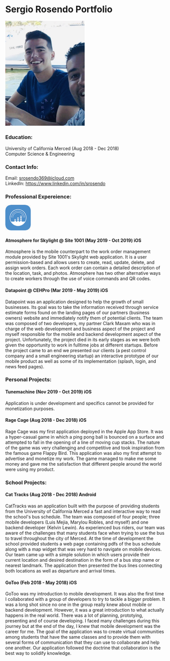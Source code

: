 # Sergio Rosendo Portfolio

<img src="/Assets/Dev.JPG" width="250">


### Education:
University of California Merced (Aug 2018 - Dec 2018)</br>
Computer Science & Engineering</br>


### Contact Info:
Email: srosendo369@icloud.com</br>
LinkedIn: https://www.linkedin.com/in/srosendo</br>


### Professional Expereience:
<img src="/Assets/Atmosphere.png" width="80"> 

#### Atmosphere for Skylight @ Site 1001 (May 2019 - Oct 2019) iOS
Atmosphere is the mobile counterpart to the work order management module provided by Site 1001's  Skylight web application. 
It is a user permission-based and allows users to create, read, update, delete, and assign work orders.
Each work order can contain a detailed description of the location, task, and photos.
Atmosphere has two other alternative ways to create workers through the use of voice commands and QR codes.

#### Datapoint @ CEHPro (Mar 2019 - May 2019) iOS
Datapoint was an application designed to help the growth of small businesses.
Its goal was to take the information received through service estimate forms found on the landing pages of our partners (business owners) website and immediately notify them of potential clients.
The team was composed of two developers, my partner Clark Maxam who was in charge of the web development and business aspect of the project and myself responsible for the mobile and backend development aspect of the project.  Unfortunately, the project died in its early stages as we were both given the opportunity to work in fulltime jobs at different startups. Before the project came to an end we presented our clients (a pest control company and a small engineering startup) an interactive prototype of our mobile product as well as some of its implementation (splash, login, and news feed pages).


### Personal Projects:

#### Tunemachine (Nov 2019 - Oct 2019) iOS
Application is under development and specifics cannot be provided for monetization purposes.

#### Rage Cage (Aug 2018 - Dec 2018) iOS
Rage Cage was my first application deployed in the Apple App Store. It was a hyper-casual game in which a ping pong ball is bounced on a surface and attempted to fall in the opening of a line of moving cup stacks.
The nature of the game was very challenging and competitive and took inspiration from the famous game Flappy Bird. 
 This application was also my first attempt to advertise and monetize my work. The game managed to make me some money and gave me the satisfaction that different people around the world were using my product.
 
 ### School Projects:
 
 #### Cat Tracks (Aug 2018 - Dec 2018) Android
CatTracks was an application built with the purpose of providing students from the University of California Merced a fast and interactive way to read the school's bus schedule. The team was composed of four people; three mobile developers (Luis Mejia, Marylou Robles, and myself) and one backend developer (Kelvin Lewin). As experienced bus riders, our team was aware of the challenges that many students face when trying to use the bus to travel throughout the city of Merced. At the time of development the school provided students a web page containing pdfs of the bus schedule along with a map widget that was very hard to navigate on mobile devices. Our team came up with a simple solution in which users provide their current location and desired destination in the form of a bus stop name or nearest landmark. The application then presented the bus lines connecting both locations as well as departure and arrival times.

#### GoToo (Feb 2018 - May 2018) iOS
GoToo was my introduction to mobile development. It was also the first time I  collaborated with a group of developers to try to tackle a bigger problem.  It was a long shot since no one in the group really knew about mobile or backend development. However, it was a great introduction to what actually happens in the real world. There was a lot of planning, prototying, presenting and of course developing. I faced many challenges during this journey but at the end of the day, I knew that mobile development was the career for me.
The goal of the application was to create virtual communities among students that have the same classes and to provide them with several forms of communication that they can use to collaborate and help one another. Our application followed the doctrine that collaboration is the best way to solidify knowledge. 





 

